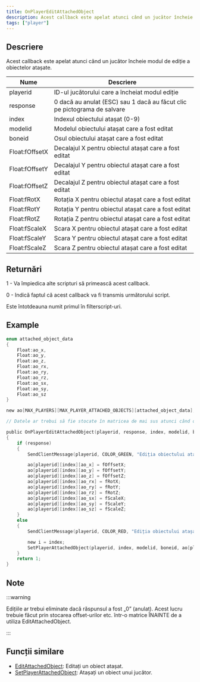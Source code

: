 ```yaml
---
title: OnPlayerEditAttachedObject
description: Acest callback este apelat atunci când un jucător încheie modul de ediție a obiectelor atașate.
tags: ["player"]
---
```


<VersionWarn name='callback' version='SA-MP 0.3e' />

## Descriere

Acest callback este apelat atunci când un jucător încheie modul de ediție a obiectelor atașate.

| Nume           | Descriere                                                                 |
| -------------- | ------------------------------------------------------------------------- |
| playerid       | ID-ul jucătorului care a încheiat modul ediție                            |
| response       | 0 dacă au anulat (ESC) sau 1 dacă au făcut clic pe pictograma de salvare  |
| index          | Indexul obiectului atașat (0-9)                                           |
| modelid        | Modelul obiectului atașat care a fost editat                              |
| boneid         | Osul obiectului atașat care a fost editat                                 |
| Float:fOffsetX | Decalajul X pentru obiectul atașat care a fost editat                     |
| Float:fOffsetY | Decalajul Y pentru obiectul atașat care a fost editat                     |
| Float:fOffsetZ | Decalajul Z pentru obiectul atașat care a fost editat                     |
| Float:fRotX    | Rotația X pentru obiectul atașat care a fost editat                       |
| Float:fRotY    | Rotația Y pentru obiectul atașat care a fost editat                       |
| Float:fRotZ    | Rotația Z pentru obiectul atașat care a fost editat                       |
| Float:fScaleX  | Scara X pentru obiectul atașat care a fost editat                         |
| Float:fScaleY  | Scara Y pentru obiectul atașat care a fost editat                         |
| Float:fScaleZ  | Scara Z pentru obiectul atașat care a fost editat                         |

## Returnări

1 - Va împiedica alte scripturi să primească acest callback.

0 - Indică faptul că acest callback va fi transmis următorului script.

Este întotdeauna numit primul în filterscript-uri.

## Example

```c
enum attached_object_data
{
    Float:ao_x,
    Float:ao_y,
    Float:ao_z,
    Float:ao_rx,
    Float:ao_ry,
    Float:ao_rz,
    Float:ao_sx,
    Float:ao_sy,
    Float:ao_sz
}

new ao[MAX_PLAYERS][MAX_PLAYER_ATTACHED_OBJECTS][attached_object_data];

// Datele ar trebui să fie stocate în matricea de mai sus atunci când obiectele atașate sunt atașate.

public OnPlayerEditAttachedObject(playerid, response, index, modelid, boneid, Float:fOffsetX, Float:fOffsetY, Float:fOffsetZ, Float:fRotX, Float:fRotY, Float:fRotZ, Float:fScaleX, Float:fScaleY, Float:fScaleZ)
{
    if (response)
    {
        SendClientMessage(playerid, COLOR_GREEN, "Ediția obiectului atașat a fost salvată.");

        ao[playerid][index][ao_x] = fOffsetX;
        ao[playerid][index][ao_y] = fOffsetY;
        ao[playerid][index][ao_z] = fOffsetZ;
        ao[playerid][index][ao_rx] = fRotX;
        ao[playerid][index][ao_ry] = fRotY;
        ao[playerid][index][ao_rz] = fRotZ;
        ao[playerid][index][ao_sx] = fScaleX;
        ao[playerid][index][ao_sy] = fScaleY;
        ao[playerid][index][ao_sz] = fScaleZ;
    }
    else
    {
        SendClientMessage(playerid, COLOR_RED, "Ediția obiectului atașat nu a fost salvată.");

        new i = index;
        SetPlayerAttachedObject(playerid, index, modelid, boneid, ao[playerid][i][ao_x], ao[playerid][i][ao_y], ao[playerid][i][ao_z], ao[playerid][i][ao_rx], ao[playerid][i][ao_ry], ao[playerid][i][ao_rz], ao[playerid][i][ao_sx], ao[playerid][i][ao_sy], ao[playerid][i][ao_sz]);
    }
    return 1;
}
```

## Note

:::warning

Edițiile ar trebui eliminate dacă răspunsul a fost „0” (anulat). Acest lucru trebuie făcut prin stocarea offset-urilor etc. într-o matrice ÎNAINTE de a utiliza EditAttachedObject.

:::

## Funcții similare

- [EditAttachedObject](../functions/EditAttachedObject): Editați un obiect atașat.
- [SetPlayerAttachedObject](../functions/SetPlayerAttachedObject): Atașați un obiect unui jucător.